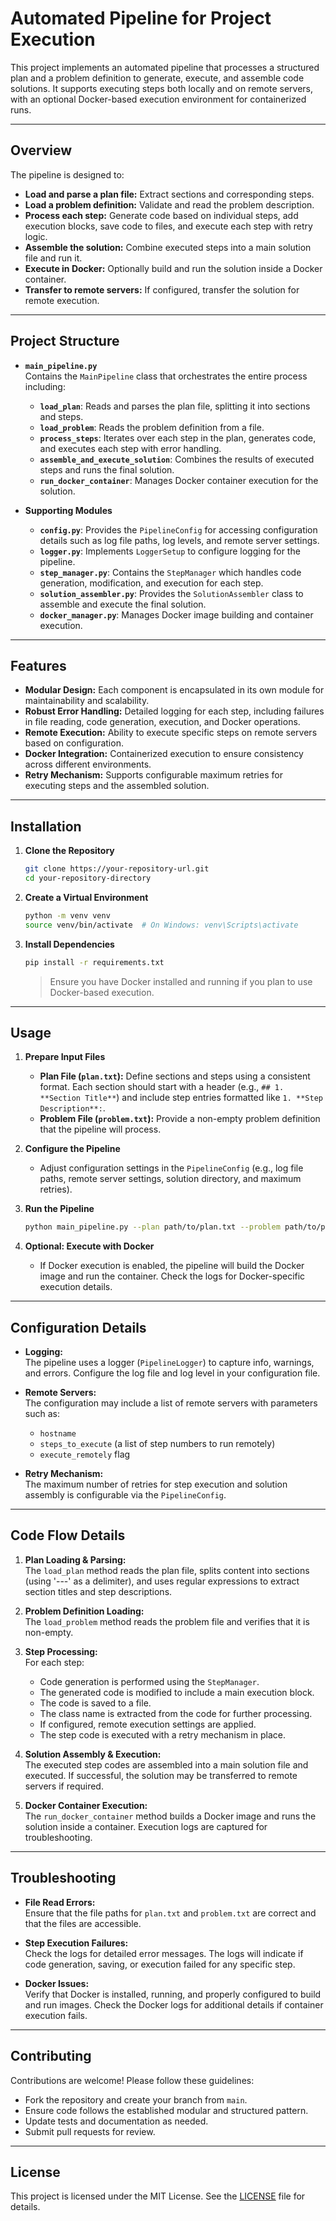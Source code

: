 # Automated Pipeline for Project Execution

This project implements an automated pipeline that processes a structured plan and a problem definition to generate, execute, and assemble code solutions. It supports executing steps both locally and on remote servers, with an optional Docker-based execution environment for containerized runs.

---

## Overview

The pipeline is designed to:
- **Load and parse a plan file:** Extract sections and corresponding steps.
- **Load a problem definition:** Validate and read the problem description.
- **Process each step:** Generate code based on individual steps, add execution blocks, save code to files, and execute each step with retry logic.
- **Assemble the solution:** Combine executed steps into a main solution file and run it.
- **Execute in Docker:** Optionally build and run the solution inside a Docker container.
- **Transfer to remote servers:** If configured, transfer the solution for remote execution.

---

## Project Structure

- **`main_pipeline.py`**  
  Contains the `MainPipeline` class that orchestrates the entire process including:
  - **`load_plan`**: Reads and parses the plan file, splitting it into sections and steps.
  - **`load_problem`**: Reads the problem definition from a file.
  - **`process_steps`**: Iterates over each step in the plan, generates code, and executes each step with error handling.
  - **`assemble_and_execute_solution`**: Combines the results of executed steps and runs the final solution.
  - **`run_docker_container`**: Manages Docker container execution for the solution.
  
- **Supporting Modules**
  - **`config.py`**: Provides the `PipelineConfig` for accessing configuration details such as log file paths, log levels, and remote server settings.
  - **`logger.py`**: Implements `LoggerSetup` to configure logging for the pipeline.
  - **`step_manager.py`**: Contains the `StepManager` which handles code generation, modification, and execution for each step.
  - **`solution_assembler.py`**: Provides the `SolutionAssembler` class to assemble and execute the final solution.
  - **`docker_manager.py`**: Manages Docker image building and container execution.

---

## Features

- **Modular Design:** Each component is encapsulated in its own module for maintainability and scalability.
- **Robust Error Handling:** Detailed logging for each step, including failures in file reading, code generation, execution, and Docker operations.
- **Remote Execution:** Ability to execute specific steps on remote servers based on configuration.
- **Docker Integration:** Containerized execution to ensure consistency across different environments.
- **Retry Mechanism:** Supports configurable maximum retries for executing steps and the assembled solution.

---

## Installation

1. **Clone the Repository**
   ```bash
   git clone https://your-repository-url.git
   cd your-repository-directory
   ```

2. **Create a Virtual Environment**
   ```bash
   python -m venv venv
   source venv/bin/activate  # On Windows: venv\Scripts\activate
   ```

3. **Install Dependencies**
   ```bash
   pip install -r requirements.txt
   ```

   > Ensure you have Docker installed and running if you plan to use Docker-based execution.

---

## Usage

1. **Prepare Input Files**
   - **Plan File (`plan.txt`):** Define sections and steps using a consistent format. Each section should start with a header (e.g., `## 1. **Section Title**`) and include step entries formatted like `1. **Step Description**:`.
   - **Problem File (`problem.txt`):** Provide a non-empty problem definition that the pipeline will process.

2. **Configure the Pipeline**
   - Adjust configuration settings in the `PipelineConfig` (e.g., log file paths, remote server settings, solution directory, and maximum retries).

3. **Run the Pipeline**
   ```bash
   python main_pipeline.py --plan path/to/plan.txt --problem path/to/problem.txt
   ```

4. **Optional: Execute with Docker**
   - If Docker execution is enabled, the pipeline will build the Docker image and run the container. Check the logs for Docker-specific execution details.

---

## Configuration Details

- **Logging:**  
  The pipeline uses a logger (`PipelineLogger`) to capture info, warnings, and errors. Configure the log file and log level in your configuration file.

- **Remote Servers:**  
  The configuration may include a list of remote servers with parameters such as:
  - `hostname`
  - `steps_to_execute` (a list of step numbers to run remotely)
  - `execute_remotely` flag

- **Retry Mechanism:**  
  The maximum number of retries for step execution and solution assembly is configurable via the `PipelineConfig`.

---

## Code Flow Details

1. **Plan Loading & Parsing:**  
   The `load_plan` method reads the plan file, splits content into sections (using '---' as a delimiter), and uses regular expressions to extract section titles and step descriptions.

2. **Problem Definition Loading:**  
   The `load_problem` method reads the problem file and verifies that it is non-empty.

3. **Step Processing:**  
   For each step:
   - Code generation is performed using the `StepManager`.
   - The generated code is modified to include a main execution block.
   - The code is saved to a file.
   - The class name is extracted from the code for further processing.
   - If configured, remote execution settings are applied.
   - The step code is executed with a retry mechanism in place.

4. **Solution Assembly & Execution:**  
   The executed step codes are assembled into a main solution file and executed. If successful, the solution may be transferred to remote servers if required.

5. **Docker Container Execution:**  
   The `run_docker_container` method builds a Docker image and runs the solution inside a container. Execution logs are captured for troubleshooting.

---

## Troubleshooting

- **File Read Errors:**  
  Ensure that the file paths for `plan.txt` and `problem.txt` are correct and that the files are accessible.

- **Step Execution Failures:**  
  Check the logs for detailed error messages. The logs will indicate if code generation, saving, or execution failed for any specific step.

- **Docker Issues:**  
  Verify that Docker is installed, running, and properly configured to build and run images. Check the Docker logs for additional details if container execution fails.

---

## Contributing

Contributions are welcome! Please follow these guidelines:
- Fork the repository and create your branch from `main`.
- Ensure code follows the established modular and structured pattern.
- Update tests and documentation as needed.
- Submit pull requests for review.

---

## License

This project is licensed under the MIT License. See the [LICENSE](LICENSE) file for details.
